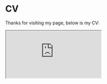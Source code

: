 # CV

Thanks for visiting my page, below is my CV:

<iframe src="https://docs.google.com/document/d/e/2PACX-1vSCUEsXM6jSBZq6ct7fYGQfxwLeVMJrmrLB0vx0yMKsjsOYwJ3o_is7PLxia5GddhFMzIFVkthlFjJS/pub?embedded=true"></iframe>
